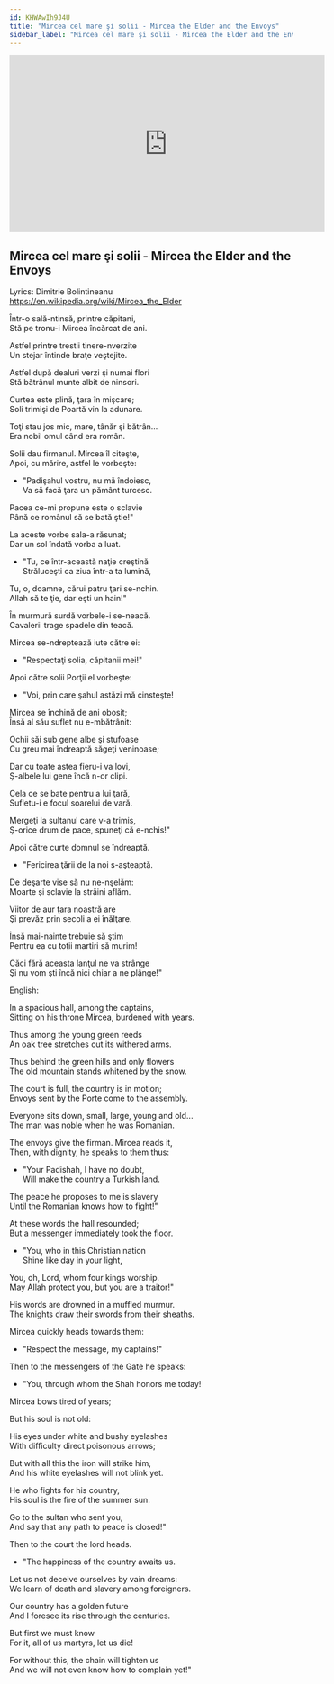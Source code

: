```yaml
---
id: KHWAwIh9J4U
title: "Mircea cel mare şi solii - Mircea the Elder and the Envoys"
sidebar_label: "Mircea cel mare şi solii - Mircea the Elder and the Envoys"
---
```


<div class="video-float-container">
  <iframe
    width="560"
    height="315"
    src="https://www.youtube.com/embed/KHWAwIh9J4U"
    title="YouTube video player"
    frameborder="0"
    allow="accelerometer; autoplay; clipboard-write; encrypted-media; gyroscope; picture-in-picture; web-share"
    referrerpolicy="strict-origin-when-cross-origin"
    allowfullscreen
  ></iframe>
</div>

## Mircea cel mare şi solii - Mircea the Elder and the Envoys

Lyrics: Dimitrie Bolintineanu   
https://en.wikipedia.org/wiki/Mircea_the_Elder 

Într-o sală-ntinsă, printre căpitani,  
Stă pe tronu-i Mircea încărcat de ani.

Astfel printre trestii tinere-nverzite  
Un stejar întinde braţe veştejite.

Astfel după dealuri verzi şi numai flori  
Stă bătrânul munte albit de ninsori.

Curtea este plină, ţara în mişcare;  
Soli trimişi de Poartă vin la adunare.

Toţi stau jos mic, mare, tânăr şi bătrân...  
Era nobil omul când era român.

Solii dau firmanul. Mircea îl citeşte,  
Apoi, cu mărire, astfel le vorbeşte:

- "Padişahul vostru, nu mă îndoiesc,  
Va să facă ţara un pământ turcesc.

Pacea ce-mi propune este o sclavie  
Până ce românul să se bată ştie!"

La aceste vorbe sala-a răsunat;  
Dar un sol îndată vorba a luat.

- "Tu, ce într-această naţie creştină  
Străluceşti ca ziua într-a ta lumină,

Tu, o, doamne, cărui patru ţari se-nchin.  
Allah să te ţie, dar eşti un hain!"

În murmură surdă vorbele-i se-neacă.  
Cavalerii trage spadele din teacă.

Mircea se-ndreptează iute către ei:  
- "Respectaţi solia, căpitanii mei!"

Apoi către solii Porţii el vorbeşte:  
- "Voi, prin care şahul astăzi mă cinsteşte!

Mircea se închină de ani obosit;  
Însă al său suflet nu e-mbătrânit:

Ochii săi sub gene albe şi stufoase  
Cu greu mai îndreaptă săgeţi veninoase;

Dar cu toate astea fieru-i va lovi,  
Ş-albele lui gene încă n-or clipi.

Cela ce se bate pentru a lui ţară,  
Sufletu-i e focul soarelui de vară.

Mergeţi la sultanul care v-a trimis,  
Ş-orice drum de pace, spuneţi că e-nchis!"

Apoi către curte domnul se îndreaptă.  
- "Fericirea ţării de la noi s-aşteaptă.

De deşarte vise să nu ne-nşelăm:  
Moarte şi sclavie la străini aflăm.

Viitor de aur ţara noastră are  
Şi prevăz prin secoli a ei înălţare.

Însă mai-nainte trebuie să ştim  
Pentru ea cu toţii martiri să murim!

Căci fără aceasta lanţul ne va strânge  
Şi nu vom şti încă nici chiar a ne plânge!"

English:

In a spacious hall, among the captains,  
Sitting on his throne Mircea, burdened with years.

Thus among the young green reeds  
An oak tree stretches out its withered arms.

Thus behind the green hills and only flowers  
The old mountain stands whitened by the snow.

The court is full, the country is in motion;  
Envoys sent by the Porte come to the assembly.

Everyone sits down, small, large, young and old...  
The man was noble when he was Romanian.

The envoys give the firman. Mircea reads it,  
Then, with dignity, he speaks to them thus:

- "Your Padishah, I have no doubt,  
Will make the country a Turkish land.

The peace he proposes to me is slavery  
Until the Romanian knows how to fight!"

At these words the hall resounded;  
But a messenger immediately took the floor.

- "You, who in this Christian nation  
Shine like day in your light,

You, oh, Lord, whom four kings worship.  
May Allah protect you, but you are a traitor!"

His words are drowned in a muffled murmur.  
The knights draw their swords from their sheaths.

Mircea quickly heads towards them:  
- "Respect the message, my captains!"

Then to the messengers of the Gate he speaks:  
- "You, through whom the Shah honors me today!

Mircea bows tired of years;

But his soul is not old:

His eyes under white and bushy eyelashes  
With difficulty direct poisonous arrows;

But with all this the iron will strike him,  
And his white eyelashes will not blink yet.

He who fights for his country,  
His soul is the fire of the summer sun.

Go to the sultan who sent you,  
And say that any path to peace is closed!"

Then to the court the lord heads.  
- "The happiness of the country awaits us.

Let us not deceive ourselves by vain dreams:  
We learn of death and slavery among foreigners.

Our country has a golden future  
And I foresee its rise through the centuries.

But first we must know  
For it, all of us martyrs, let us die!

For without this, the chain will tighten us  
And we will not even know how to complain yet!"
